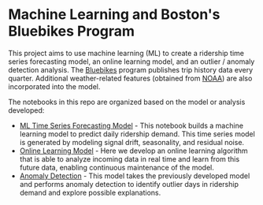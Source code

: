 # Machine Learning and Boston's Bluebikes Program
This project aims to use machine learning (ML) to create a ridership time series forecasting model, an online learning model, and an outlier / anomaly detection analysis. The [Bluebikes](https://www.bluebikes.com/system-data) program publishes trip history data every quarter. Additional weather-related features (obtained from [NOAA](https://www.ncei.noaa.gov/cdo-web/)) are also incorporated into the model.

The notebooks in this repo are organized based on the model or analysis developed:
- [ML Time Series Forecasting Model](https://github.com/data-sandbox/ml-bluebikes-forecasting/blob/main/01-Forecasting-ML-model.ipynb) - This notebook builds a machine learning model to predict daily ridership demand. This time series model is generated by modeling signal drift, seasonality, and residual noise.
- [Online Learning Model](https://github.com/data-sandbox/ml-bluebikes-forecasting/blob/main/02-Online-learning-model.ipynb) - Here we develop an online learning algorithm that is able to analyze incoming data in real time and learn from this future data, enabling continuous maintenance of the model.
- [Anomaly Detection](https://github.com/data-sandbox/ml-bluebikes-forecasting/blob/main/03-Anomaly-detection.ipynb) - This model takes the previously developed model and performs anomaly detection to identify outlier days in ridership demand and explore possible explanations.